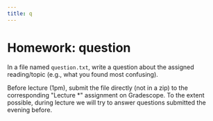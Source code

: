 ```yaml
---
title: q
---
```


# Homework: question

In a file named `question.txt`,
write a question about the assigned reading/topic
(e.g., what you found most confusing).

Before lecture (1pm), submit the file directly (not in a zip)
to the corresponding "Lecture *" assignment on Gradescope.
To the extent possible, during lecture we will
try to answer questions submitted the evening before.
